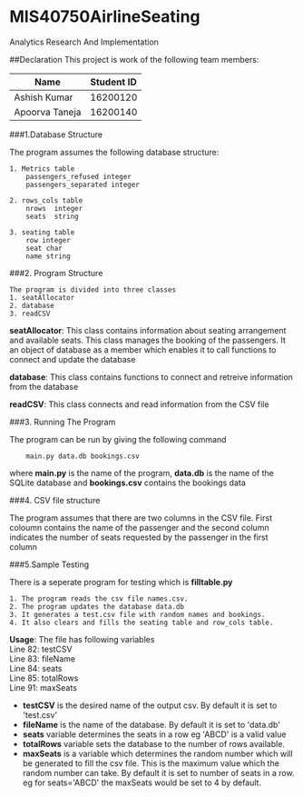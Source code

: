 # MIS40750AirlineSeating
Analytics Research And Implementation

##Declaration
This project is work of the following team members:

| Name              | Student ID   |
| ------------------|:-------------|
| Ashish Kumar      | 16200120     |
| Apoorva Taneja    | 16200140     |

###1.Database Structure

The program assumes the following database structure:
    
    1. Metrics table
        passengers_refused integer
        passengers_separated integer
    
    2. rows_cols table
        nrows  integer
        seats  string
    
    3. seating table
        row integer
        seat char
        name string

###2. Program Structure

    The program is divided into three classes
    1. seatAllocator
    2. database
    3. readCSV
         
__seatAllocator__: This class contains information about seating arrangement and available seats. This class manages the booking of the passengers. It   an object of database as a member which enables it to call functions to connect and update the database

__database__: This class contains functions to connect and retreive information from the database

__readCSV__: This class connects and read information from the CSV file


###3. Running The Program

The program can be run by giving the following command 
``` 
    main.py data.db bookings.csv  
```
where __main.py__ is the name of the program, __data.db__ is the name of the SQLite database and __bookings.csv__ contains the bookings data

###4. CSV file structure

The program assumes that there are two columns in the CSV file. First coloumn contains the name of the passenger and the second column indicates the number of seats requested by the passenger in the first column

###5.Sample Testing

There is a seperate program for testing which is __filltable.py__

    1. The program reads the csv file names.csv.
    2. The program updates the database data.db
    3. It generates a test.csv file with random names and bookings.
    4. It also clears and fills the seating table and row_cols table.

__Usage__:
The file has following variables  
    Line 82: testCSV  
    Line 83: fileName  
    Line 84: seats  
    Line 85: totalRows  
    Line 91: maxSeats  

* __testCSV__ is the desired name of the output csv. By default it is set to 'test.csv'
* __fileName__ is the name of the database. By default it is set to 'data.db'
* __seats__ variable determines the seats in a row eg 'ABCD' is a valid value
* __totalRows__ variable sets the database to the number of rows available.
* __maxSeats__ is a variable which determines the random number which will be generated to fill the csv file. This is the maximum value which the random number can take. By default it is set to number of seats in a row. eg for seats='ABCD' the maxSeats would be set to 4 by default.


